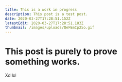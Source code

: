 ```yaml
---
title: This is a work in progress
description: This post is a test post.
date: 2020-03-27T17:28:51.152Z
latestEdit: 2020-03-27T17:28:51.183Z
thumbnail: /images/uploads/QeFEmCp25o.gif
---
```

# This post is purely to prove something works.

Xd lol
